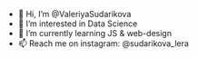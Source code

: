 - 👋 Hi, I’m @ValeriyaSudarikova
- 👀 I’m interested in Data Science
- 🌱 I’m currently learning JS & web-design
- 📫 Reach me on instagram: @sudarikova_lera

<!---
ValeriyaSudarikova/ValeriyaSudarikova is a ✨ special ✨ repository because its `README.md` (this file) appears on your GitHub profile.
You can click the Preview link to take a look at your changes.
--->
